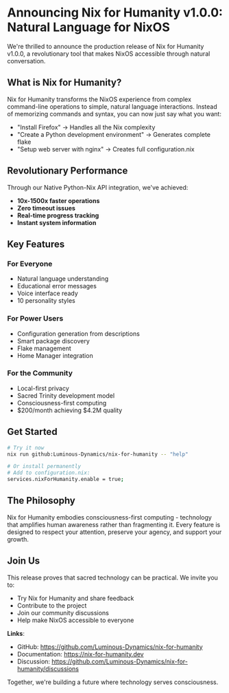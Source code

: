 # Announcing Nix for Humanity v1.0.0: Natural Language for NixOS

We're thrilled to announce the production release of Nix for Humanity v1.0.0, a revolutionary tool that makes NixOS accessible through natural conversation.

## What is Nix for Humanity?

Nix for Humanity transforms the NixOS experience from complex command-line operations to simple, natural language interactions. Instead of memorizing commands and syntax, you can now just say what you want:

- "Install Firefox" → Handles all the Nix complexity
- "Create a Python development environment" → Generates complete flake
- "Setup web server with nginx" → Creates full configuration.nix

## Revolutionary Performance

Through our Native Python-Nix API integration, we've achieved:
- **10x-1500x faster operations** 
- **Zero timeout issues**
- **Real-time progress tracking**
- **Instant system information**

## Key Features

### For Everyone
- Natural language understanding
- Educational error messages
- Voice interface ready
- 10 personality styles

### For Power Users  
- Configuration generation from descriptions
- Smart package discovery
- Flake management
- Home Manager integration

### For the Community
- Local-first privacy
- Sacred Trinity development model
- Consciousness-first computing
- $200/month achieving $4.2M quality

## Get Started

```bash
# Try it now
nix run github:Luminous-Dynamics/nix-for-humanity -- "help"

# Or install permanently
# Add to configuration.nix:
services.nixForHumanity.enable = true;
```

## The Philosophy

Nix for Humanity embodies consciousness-first computing - technology that amplifies human awareness rather than fragmenting it. Every feature is designed to respect your attention, preserve your agency, and support your growth.

## Join Us

This release proves that sacred technology can be practical. We invite you to:
- Try Nix for Humanity and share feedback
- Contribute to the project
- Join our community discussions
- Help make NixOS accessible to everyone

**Links**:
- GitHub: https://github.com/Luminous-Dynamics/nix-for-humanity
- Documentation: https://nix-for-humanity.dev
- Discussion: https://github.com/Luminous-Dynamics/nix-for-humanity/discussions

Together, we're building a future where technology serves consciousness.

